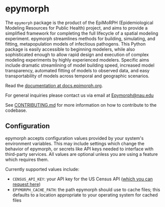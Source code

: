 # epymorph

The `epymorph` package is the product of the EpiMoRPH (Epidemiological Modeling Resources for Public Health) project, and aims to provide a simplified framework for completing the full lifecycle of a spatial modeling experiment. epymorph streamlines methods for building, simulating, and fitting, metapopulation models of infectious pathogens. This Python package is easily accessible to beginning modelers, while also sophisticated enough to allow rapid design and execution of complex modeling experiments by highly experienced modelers. Specific aims include dramatic streamlining of model building speed, increased model transparency, automated fitting of models to observed data, and easy transportability of models across temporal and geographic scenarios.

Read the [documentation at docs.epimorph.org](https://docs.www.epimorph.org).

For general inquiries please contact us via email at Epymorph@nau.edu

See [CONTRIBUTING.md](CONTRIBUTING.md) for more information on how to contribute to the codebase.

## Configuration

epymorph accepts configuration values provided by your system's environment variables. This may include settings which change the behavior of epymorph, or secrets like API keys needed to interface with third-party services. All values are optional unless you are using a feature which requires them.

Currently supported values include:

- `CENSUS_API_KEY`: your API key for the US Census API ([which you can request here](https://api.census.gov/data/key_signup.html))
- `EPYMORPH_CACHE_PATH`: the path epymorph should use to cache files; this defaults to a location appropriate to your operating system for cached files
